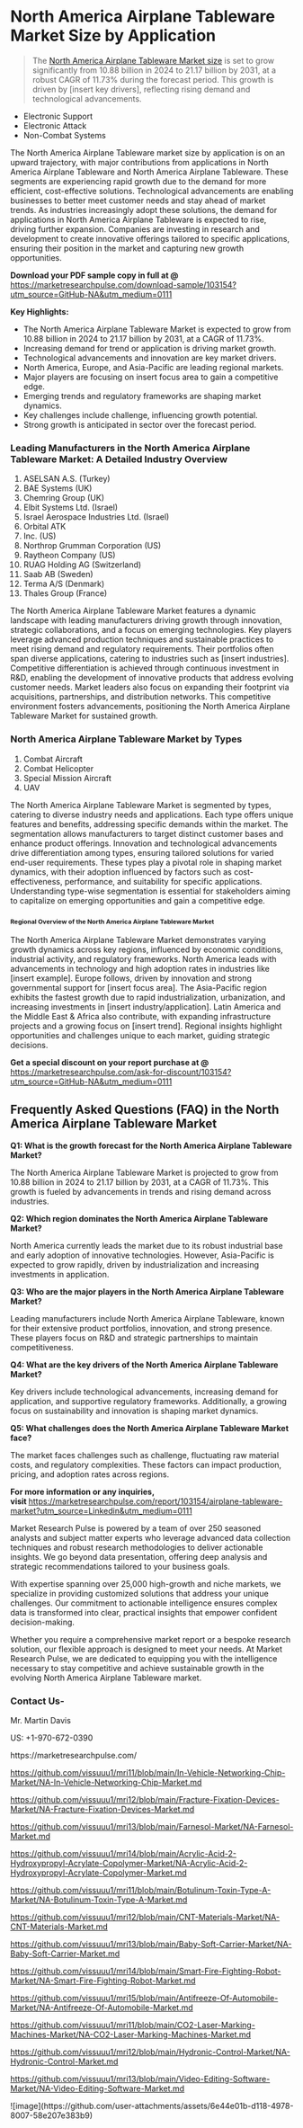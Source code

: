 <h1>North America Airplane Tableware Market&nbsp;Size by Application</h1><blockquote><p>The <a href="https://marketresearchpulse.com/download-sample/103154?utm_source=GitHub-NA&amp;utm_medium=0111">North America Airplane Tableware Market size</a> is set to grow significantly from 10.88 billion in 2024 to 21.17 billion by 2031, at a robust CAGR of 11.73% during the forecast period. This growth is driven by [insert key drivers], reflecting rising demand and technological advancements.</p></blockquote><ul><li>Electronic Support<li> Electronic Attack<li> Non-Combat Systems</li></ul><p>The North America Airplane Tableware market size by application is on an upward trajectory, with major contributions from applications in North America Airplane Tableware and North America Airplane Tableware. These segments are experiencing rapid growth due to the demand for more efficient, cost-effective solutions. Technological advancements are enabling businesses to better meet customer needs and stay ahead of market trends. As industries increasingly adopt these solutions, the demand for applications in North America Airplane Tableware is expected to rise, driving further expansion. Companies are investing in research and development to create innovative offerings tailored to specific applications, ensuring their position in the market and capturing new growth opportunities.</p><p><strong>Download your PDF sample copy in full at @ </strong><a href="https://marketresearchpulse.com/download-sample/103154?utm_source=GitHub-NA&amp;utm_medium=0111">https://marketresearchpulse.com/download-sample/103154?utm_source=GitHub-NA&amp;utm_medium=0111</a></p><p><strong>Key Highlights: </strong></p><ul><li>The North America Airplane Tableware Market is expected to grow from 10.88 billion in 2024 to 21.17 billion by 2031, at a CAGR of 11.73%.</li><li>Increasing demand for trend or application is driving market growth.</li><li>Technological advancements and innovation are key market drivers.</li><li>North America, Europe, and Asia-Pacific are leading regional markets.</li><li>Major players are focusing on insert focus area to gain a competitive edge.</li><li>Emerging trends and regulatory frameworks are shaping market dynamics.</li><li>Key challenges include challenge, influencing growth potential.</li><li>Strong growth is anticipated in sector over the forecast period.</li></ul><h3>Leading Manufacturers in the North America Airplane Tableware Market: A Detailed Industry Overview</h3><ol><li>ASELSAN A.S. (Turkey)</li><li>BAE Systems (UK)</li><li>Chemring Group (UK)</li><li>Elbit Systems Ltd. (Israel)</li><li>Israel Aerospace Industries Ltd. (Israel)</li><li>Orbital ATK</li><li>Inc. (US)</li><li>Northrop Grumman Corporation (US)</li><li>Raytheon Company (US)</li><li>RUAG Holding AG (Switzerland)</li><li>Saab AB (Sweden)</li><li>Terma A/S (Denmark)</li><li>Thales Group (France)</li></ol><div class="flex max-w-full flex-col flex-grow"><div class="min-h-8 text-message flex w-full flex-col items-end gap-2 whitespace-normal break-words [.text-message+&amp;]:mt-5" dir="auto" data-message-author-role="assistant" data-message-id="fd8432e4-4910-450d-b182-61b7bfb0a01f" data-message-model-slug="gpt-4o"><div class="flex w-full flex-col gap-1 empty:hidden first:pt-[3px]"><div class="markdown prose w-full break-words dark:prose-invert light"><p>The North America Airplane Tableware Market features a dynamic landscape with leading manufacturers driving growth through innovation, strategic collaborations, and a focus on emerging technologies. Key players leverage advanced production techniques and sustainable practices to meet rising demand and regulatory requirements. Their portfolios often span diverse applications, catering to industries such as [insert industries]. Competitive differentiation is achieved through continuous investment in R&amp;D, enabling the development of innovative products that address evolving customer needs. Market leaders also focus on expanding their footprint via acquisitions, partnerships, and distribution networks. This competitive environment fosters advancements, positioning the North America Airplane Tableware Market for sustained growth.</p></div></div></div></div><h3>North America Airplane Tableware Market by Types</h3><ol><li>Combat Aircraft<li> Combat Helicopter<li> Special Mission Aircraft<li> UAV</li></ol><div class="flex max-w-full flex-col flex-grow"><div class="min-h-8 text-message flex w-full flex-col items-end gap-2 whitespace-normal break-words [.text-message+&amp;]:mt-5" dir="auto" data-message-author-role="assistant" data-message-id="084470be-0bb7-4664-bddf-5156b4f41249" data-message-model-slug="gpt-4o-mini"><div class="flex w-full flex-col gap-1 empty:hidden first:pt-[3px]"><div class="markdown prose w-full break-words dark:prose-invert light"><p>The North America Airplane Tableware Market is segmented by types, catering to diverse industry needs and applications. Each type offers unique features and benefits, addressing specific demands within the market. The segmentation allows manufacturers to target distinct customer bases and enhance product offerings. Innovation and technological advancements drive differentiation among types, ensuring tailored solutions for varied end-user requirements. These types play a pivotal role in shaping market dynamics, with their adoption influenced by factors such as cost-effectiveness, performance, and suitability for specific applications. Understanding type-wise segmentation is essential for stakeholders aiming to capitalize on emerging opportunities and gain a competitive edge.</p></div></div></div></div><h3><span style="font-size: 11px;">Regional Overview of the North America Airplane Tableware Market</span></h3><div class="flex max-w-full flex-col flex-grow"><div class="min-h-8 text-message flex w-full flex-col items-end gap-2 whitespace-normal break-words [.text-message+&amp;]:mt-5" dir="auto" data-message-author-role="assistant" data-message-id="e9038762-ce64-4e30-91c9-9bd413514231" data-message-model-slug="gpt-4o-mini"><div class="flex w-full flex-col gap-1 empty:hidden first:pt-[3px]"><div class="markdown prose w-full break-words dark:prose-invert light"><p>The North America Airplane Tableware Market demonstrates varying growth dynamics across key regions, influenced by economic conditions, industrial activity, and regulatory frameworks. North America leads with advancements in technology and high adoption rates in industries like [insert example]. Europe follows, driven by innovation and strong governmental support for [insert focus area]. The Asia-Pacific region exhibits the fastest growth due to rapid industrialization, urbanization, and increasing investments in [insert industry/application]. Latin America and the Middle East &amp; Africa also contribute, with expanding infrastructure projects and a growing focus on [insert trend]. Regional insights highlight opportunities and challenges unique to each market, guiding strategic decisions.</p></div></div></div></div><p><strong>Get a special discount on your report purchase at @ </strong><a href="https://marketresearchpulse.com/ask-for-discount/103154?utm_source=GitHub-NA&amp;utm_medium=0111">https://marketresearchpulse.com/ask-for-discount/103154?utm_source=GitHub-NA&amp;utm_medium=0111</a></p><h2>Frequently Asked Questions (FAQ) in the North America Airplane Tableware Market</h2><p><strong>Q1: What is the growth forecast for the North America Airplane Tableware Market?</strong></p><p>The North America Airplane Tableware Market is projected to grow from 10.88 billion in 2024 to 21.17 billion by 2031, at a CAGR of 11.73%. This growth is fueled by advancements in trends and rising demand across industries.</p><p><strong>Q2: Which region dominates the North America Airplane Tableware Market?</strong></p><p>North America currently leads the market due to its robust industrial base and early adoption of innovative technologies. However, Asia-Pacific is expected to grow rapidly, driven by industrialization and increasing investments in application.</p><p><strong>Q3: Who are the major players in the North America Airplane Tableware Market?</strong></p><p>Leading manufacturers include North America Airplane Tableware, known for their extensive product portfolios, innovation, and strong presence. These players focus on R&amp;D and strategic partnerships to maintain competitiveness.</p><p><strong>Q4: What are the key drivers of the North America Airplane Tableware Market?</strong></p><p>Key drivers include technological advancements, increasing demand for application, and supportive regulatory frameworks. Additionally, a growing focus on sustainability and innovation is shaping market dynamics.</p><p><strong>Q5: What challenges does the North America Airplane Tableware Market face?</strong></p><p>The market faces challenges such as challenge, fluctuating raw material costs, and regulatory complexities. These factors can impact production, pricing, and adoption rates across regions.</p><p><strong>For more information or any inquiries, visit&nbsp;</strong><a href="https://marketresearchpulse.com/report/103154/airplane-tableware-market?utm_source=Linkedin&utm_medium=0111">https://marketresearchpulse.com/report/103154/airplane-tableware-market?utm_source=Linkedin&utm_medium=0111</a></p><p>Market Research Pulse is powered by a team of over 250 seasoned analysts and subject matter experts who leverage advanced data collection techniques and robust research methodologies to deliver actionable insights. We go beyond data presentation, offering deep analysis and strategic recommendations tailored to your business goals.</p><p>With expertise spanning over 25,000 high-growth and niche markets, we specialize in providing customized solutions that address your unique challenges. Our commitment to actionable intelligence ensures complex data is transformed into clear, practical insights that empower confident decision-making.</p><p>Whether you require a comprehensive market report or a bespoke research solution, our flexible approach is designed to meet your needs. At Market Research Pulse, we are dedicated to equipping you with the intelligence necessary to stay competitive and achieve sustainable growth in the evolving North America Airplane Tableware market.</p><h3><strong>Contact Us-</strong></h3><p>Mr. Martin Davis</p><p>US: +1-970-672-0390</p><p>https://marketresearchpulse.com/</p><p><a href="https://github.com/vissuuu1/mri11/blob/main/In-Vehicle-Networking-Chip-Market/NA-In-Vehicle-Networking-Chip-Market.md">https://github.com/vissuuu1/mri11/blob/main/In-Vehicle-Networking-Chip-Market/NA-In-Vehicle-Networking-Chip-Market.md</a></p><p><a href="https://github.com/vissuuu1/mri12/blob/main/Fracture-Fixation-Devices-Market/NA-Fracture-Fixation-Devices-Market.md">https://github.com/vissuuu1/mri12/blob/main/Fracture-Fixation-Devices-Market/NA-Fracture-Fixation-Devices-Market.md</a></p><p><a href="https://github.com/vissuuu1/mri13/blob/main/Farnesol-Market/NA-Farnesol-Market.md">https://github.com/vissuuu1/mri13/blob/main/Farnesol-Market/NA-Farnesol-Market.md</a></p><p><a href="https://github.com/vissuuu1/mri14/blob/main/Acrylic-Acid-2-Hydroxypropyl-Acrylate-Copolymer-Market/NA-Acrylic-Acid-2-Hydroxypropyl-Acrylate-Copolymer-Market.md">https://github.com/vissuuu1/mri14/blob/main/Acrylic-Acid-2-Hydroxypropyl-Acrylate-Copolymer-Market/NA-Acrylic-Acid-2-Hydroxypropyl-Acrylate-Copolymer-Market.md</a></p><p><a href="https://github.com/vissuuu1/mri11/blob/main/Botulinum-Toxin-Type-A-Market/NA-Botulinum-Toxin-Type-A-Market.md">https://github.com/vissuuu1/mri11/blob/main/Botulinum-Toxin-Type-A-Market/NA-Botulinum-Toxin-Type-A-Market.md</a></p><p><a href="https://github.com/vissuuu1/mri12/blob/main/CNT-Materials-Market/NA-CNT-Materials-Market.md">https://github.com/vissuuu1/mri12/blob/main/CNT-Materials-Market/NA-CNT-Materials-Market.md</a></p><p><a href="https://github.com/vissuuu1/mri13/blob/main/Baby-Soft-Carrier-Market/NA-Baby-Soft-Carrier-Market.md">https://github.com/vissuuu1/mri13/blob/main/Baby-Soft-Carrier-Market/NA-Baby-Soft-Carrier-Market.md</a></p><p><a href="https://github.com/vissuuu1/mri14/blob/main/Smart-Fire-Fighting-Robot-Market/NA-Smart-Fire-Fighting-Robot-Market.md">https://github.com/vissuuu1/mri14/blob/main/Smart-Fire-Fighting-Robot-Market/NA-Smart-Fire-Fighting-Robot-Market.md</a></p><p><a href="https://github.com/vissuuu1/mri15/blob/main/Antifreeze-Of-Automobile-Market/NA-Antifreeze-Of-Automobile-Market.md">https://github.com/vissuuu1/mri15/blob/main/Antifreeze-Of-Automobile-Market/NA-Antifreeze-Of-Automobile-Market.md</a></p><p><a href="https://github.com/vissuuu1/mri11/blob/main/CO2-Laser-Marking-Machines-Market/NA-CO2-Laser-Marking-Machines-Market.md">https://github.com/vissuuu1/mri11/blob/main/CO2-Laser-Marking-Machines-Market/NA-CO2-Laser-Marking-Machines-Market.md</a></p><p><a href="https://github.com/vissuuu1/mri12/blob/main/Hydronic-Control-Market/NA-Hydronic-Control-Market.md">https://github.com/vissuuu1/mri12/blob/main/Hydronic-Control-Market/NA-Hydronic-Control-Market.md</a></p><p><a href="https://github.com/vissuuu1/mri13/blob/main/Video-Editing-Software-Market/NA-Video-Editing-Software-Market.md">https://github.com/vissuuu1/mri13/blob/main/Video-Editing-Software-Market/NA-Video-Editing-Software-Market.md</a></p>
![image](https://github.com/user-attachments/assets/6e44e01b-d118-4978-8007-58e207e383b9)
